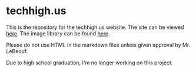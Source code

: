 # techhigh.us

This is the repository for the techhigh.us website. The site can be viewed [here](https://techhigh.us). The image library can be found [here](https://wordpress.techhigh.us).

Please do not use HTML in the markdown files unless given approval by Mr. LeBeouf.

Due to high school graduation, I'm no longer working on this project.
